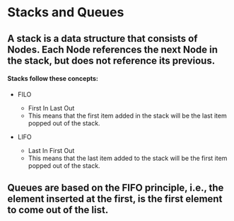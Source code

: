 # Stacks and Queues

## A stack is a data structure that consists of Nodes. Each Node references the next Node in the stack, but does not reference its previous.

#### Stacks follow these concepts:

- FILO
  - First In Last Out
  - This means that the first item added in the stack will be the last item popped out of the stack.

- LIFO
  - Last In First Out
  - This means that the last item added to the stack will be the first item popped out of the stack.

## Queues are based on the FIFO principle, i.e., the element inserted at the first, is the first element to come out of the list.

